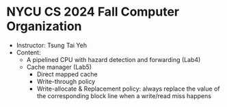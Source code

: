 NYCU CS 2024 Fall Computer Organization
===
* Instructor: Tsung Tai Yeh
* Content:
  * A pipelined CPU with hazard detection and forwarding (Lab4)
  * Cache manager (Lab5)
    * Direct mapped cache
    * Write-through policy
    * Write-allocate & Replacement policy: always replace the value of the corresponding block line when a write/read miss happens
